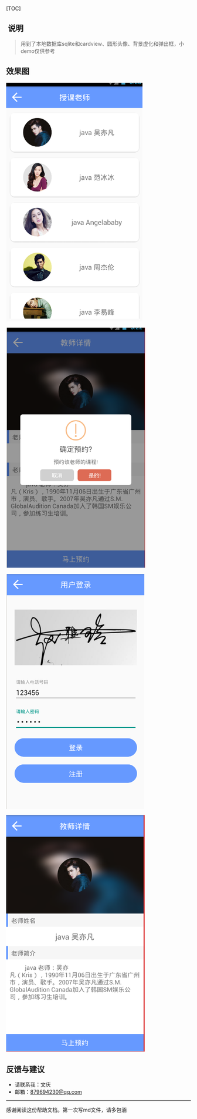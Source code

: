 ﻿[TOC]

##  说明
> 用到了本地数据库sqlite和cardview、圆形头像、背景虚化和弹出框，小demo仅供参考

##  效果图

![Image text](https://github.com/baowenqing/Test/blob/master/%E6%95%88%E6%9E%9C%E5%9B%BE%E5%92%8C%E5%AE%89%E8%A3%85%E5%8C%85/cardview.png?raw=true)

![Image text](https://github.com/baowenqing/Test/blob/master/%E6%95%88%E6%9E%9C%E5%9B%BE%E5%92%8C%E5%AE%89%E8%A3%85%E5%8C%85/%E5%BC%B9%E5%87%BA%E6%A1%863.png?raw=true)

![Image text](https://github.com/baowenqing/Test/blob/master/%E6%95%88%E6%9E%9C%E5%9B%BE%E5%92%8C%E5%AE%89%E8%A3%85%E5%8C%85/%E7%99%BB%E5%BD%95.png?raw=true)

![Image text](https://raw.githubusercontent.com/baowenqing/Test/master/%E6%95%88%E6%9E%9C%E5%9B%BE%E5%92%8C%E5%AE%89%E8%A3%85%E5%8C%85/%E8%AF%A6%E6%83%85.png)


##  反馈与建议

- 请联系我：文庆
- 邮箱：<879694230@qq.com>

---------
感谢阅读这份帮助文档。第一次写md文件，请多包涵